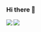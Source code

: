 ### Hi there 👋


<img align="left" src="https://github-readme-stats.vercel.app/api?username=HuakunShen&count_private=true&show_icons=true&include_all_commits=true" />

<img align="left" src="https://github-readme-stats.vercel.app/api/top-langs/?username=HuakunShen" />

